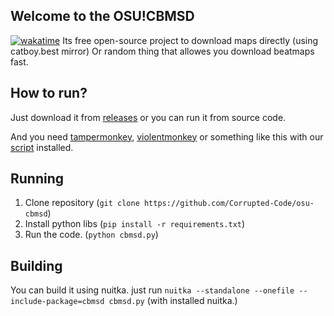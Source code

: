 ## Welcome to the OSU!CBMSD
[![wakatime](https://wakatime.com/badge/github/Corrupted-Code/osu-cbmsd.svg)](https://wakatime.com/badge/github/Corrupted-Code/osu-cbmsd)
Its free open-source project to download maps directly (using catboy.best mirror)
Or random thing that allowes you download beatmaps fast.

## How to run?
Just download it from [releases](https://github.com/Corrupted-Code/osu-cbmsd/releases) or you can run it from source code.

And you need [tampermonkey](https://www.tampermonkey.net/), [violentmonkey](https://chromewebstore.google.com/detail/violentmonkey/jinjaccalgkegednnccohejagnlnfdag?hl=ru&pli=1) or something like this with our [script](https://github.com/Corrupted-Code/osu-cbmsd/releases/download/v0.0.1/cbmsd.user.js) installed.

## Running
1. Clone repository (``git clone https://github.com/Corrupted-Code/osu-cbmsd``)
2. Install python libs (``pip install -r requirements.txt``)
3. Run the code. (``python cbmsd.py``)

## Building
You can build it using nuitka.
just run ``nuitka --standalone --onefile --include-package=cbmsd cbmsd.py`` (with installed nuitka.)
